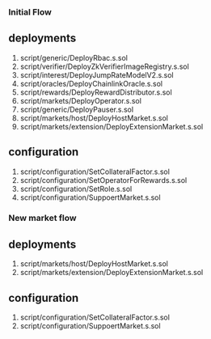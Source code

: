 
### Initial Flow

## deployments
1. script/generic/DeployRbac.s.sol
2. script/verifier/DeployZkVerifierImageRegistry.s.sol
3. script/interest/DeployJumpRateModelV2.s.sol
4. script/oracles/DeployChainlinkOracle.s.sol
5. script/rewards/DeployRewardDistributor.s.sol
6. script/markets/DeployOperator.s.sol
7. script/generic/DeployPauser.s.sol
8. script/markets/host/DeployHostMarket.s.sol
9. script/markets/extension/DeployExtensionMarket.s.sol

## configuration
1. script/configuration/SetCollateralFactor.s.sol
2. script/configuration/SetOperatorForRewards.s.sol
3. script/configuration/SetRole.s.sol
3. script/configuration/SuppoertMarket.s.sol



### New market flow

## deployments
1. script/markets/host/DeployHostMarket.s.sol
2. script/markets/extension/DeployExtensionMarket.s.sol

## configuration
1. script/configuration/SetCollateralFactor.s.sol
3. script/configuration/SuppoertMarket.s.sol